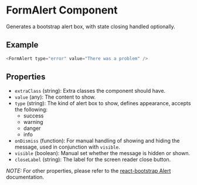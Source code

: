 # FormAlert Component

Generates a bootstrap alert box, with state closing handled optionally.

## Example
```js
<FormAlert type="error" value="There was a problem" />
```

## Properties

 * `extraClass` (string): Extra classes the component should have.
 * `value` (any): The content to show.
 * `type` (string): The kind of alert box to show, defines appearance, accepts the following:
   * success
   * warning
   * danger
   * info
 * `onDismiss` (function): For manual handling of showing and hiding the message, used in conjunction with `visible`.
 * `visible` (boolean): Manual set whether the message is hidden or shown.
 * `closeLabel` (string): The label for the screen reader close button.

 _NOTE:_ For other properties, please refer to the [react-bootstrap Alert](https://react-bootstrap.github.io/components.html#alert-props) documentation.
